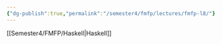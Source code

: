 ```yaml
---
{"dg-publish":true,"permalink":"/semester4/fmfp/lectures/fmfp-l8/"}
---
```


[[Semester4/FMFP/Haskell\|Haskell]]